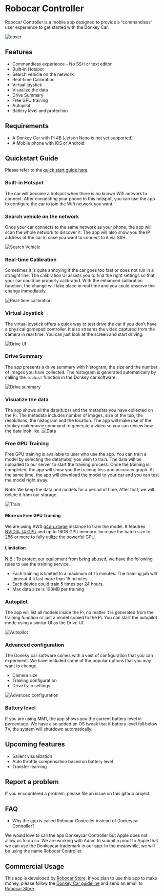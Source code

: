 # Robocar Controller

Robocar Controller is a mobile app designed to provide a “commandless” user experience to get started with the Donkey Car. 

![cover](./images/1.png)

## Features
- Commandless experience - No SSH or text editor
- Built-in Hotspot 
- Search vehicle on the network
- Real-time Calibration
- Virtual joystick
- Visualize the data
- Drive Summary
- Free GPU training
- Autopilot
- Battery level and protection

## Requirements
- A Donkey Car with Pi 4B (Jetson Nano is not yet supported)
- A Mobile phone with iOS or Android

## Quickstart Guide
Please refer to the [quick start guide here](https://medium.com/robocar-store/robocar-controller-quick-start-guide-bdf8cb16d7ce?source=friends_link&sk=8f21a5792f81a1d340abe9433d78cf5b).


### Built-in Hotspot 
The car will become a hotspot when there is no known Wifi network to connect. After connecting your phone to this hotspot, you can use the app to configure the car to join the Wifi network you want. 

### Search vehicle on the network
Once your car connects to the same network as your phone, the app will scan the whole network to discover it. The app will also show you the IP address of the car in case you want to connect to it via SSH.

![Search Vehicle](./images/search-vehicle.png)

### Real-time Calibration
Sometimes it is quite annoying if the car goes too fast or does not run in a straight line. The calibration UI assists you to find the right settings so that your car could be properly calibrated. With the enhanced calibration function, the change will take place in real time and you could observe the change immediately.

![Real-time calibration](./images/calibration.png)

### Virtual Joystick
The virtual joystick offers a quick way to test drive the car if you don't have a physical gamepad controller. It also streams the video captured from the camera in real time. You can just look at the screen and start driving.

![Drive UI](./images/drive-ui.gif)


### Drive Summary
The app presents a drive summary with histogram, the size and the number of images you have collected. The histogram is generated automatically by calling the ```tubhist``` function in the Donkey car software. 

![Drive summary](./images/drive-summary.png)

### Visualize the data 
The app shows all the data(tubs) and the metadata you have collected on the Pi. The metadata includes number of images, size of the tub, the resolutions, the histogram and the location. The app will make use of the donkey makemovie command to generate a video so you can review how the data look like.
![Data](./images/data.png)

### Free GPU Training
Free GPU training is available to user who use the app. You can train a model by selecting the data(tubs) you wish to train. The data will be uploaded to our server to start the training process. Once the training is completed, the app will show you the training loss and accuracy graph. At the same time, the app will download the model to your car and you can test the model right away.

Note: We keep the data and models for a period of time. After that, we will delete it from our storage. 

![Train](./images/train.png)

#### More on Free GPU Training

We are using AWS [g4dn.xlarge](https://aws.amazon.com/ec2/instance-types/g4/) instance to train the model. It feautres [NVIDIA T4 GPU](https://www.nvidia.com/en-us/data-center/tesla-t4/) and up to 16GB GPU memory. Increase the batch size to 256 or more to fully utilize the powerful GPU.

#### Limitation
N.B.: To protect our equipment from being abused, we have the following rules to use the training service.

- Each training is limited to a maximum of 15 minutes. The training job will timeout if it last more than 15 minutes
- Each device could train 5 times per 24 hours.
- Max data size is 100MB per training

### Autopilot

The app will list all models inside the Pi, no matter it is generated from the training function or just a model copied to the Pi. You can start the autopilot mode using a similar UI as the Drive UI.

![Autopilot](./images/autopilot.gif)

### Advanced configuration
The Doneky car software comes with a vast of configuration that you can experiment. We have included some of the popular options that you may want to change.

- Camera size 
- Training configuration 
- Drive train settings

![Advanced configuration](./images/advanced-configuration.png)





### Battery level

If you are using MM1, the app shows you the current battery level in percentage. We have also added an OS tweak that if battery level fall below 7V, the system will shutdown automatically.



## Upcoming features
- Salient visualization
- Auto throttle compensation based on battery level
- Transfer learning 



## Report a problem
If you encountered a problem, please file an issue on this github project.



## FAQ
- Why the app is called Robocar Controller instead of Donkeycar Controller?

We would love to call the app Donkeycar Controller but Apple does not allow us to do so. We are working with Adam to submit a proof to Apple that we can use the Donkeycar trademark in our app. In the meanwhile, we will be using the name Robocar Controller.



## Commercial Usage
This app is developed by [Robocar Store](https://www.robocarstore.com). If you plan to use this app to make money, please follow the [Donkey Car guideline](https://www.donkeycar.com/make-money.html) and send an email to [Robocar Store](sales@robocarstore.com).